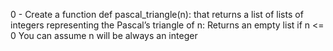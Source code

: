 0 - Create a function def pascal_triangle(n): that returns a list of lists of integers representing the Pascal’s triangle of n:
Returns an empty list if n <= 0
You can assume n will be always an integer
